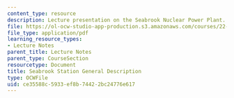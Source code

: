 ```yaml
---
content_type: resource
description: Lecture presentation on the Seabrook Nuclear Power Plant.
file: https://ol-ocw-studio-app-production.s3.amazonaws.com/courses/22-091-nuclear-reactor-safety-spring-2008/ce35588c5933ef8b74422bc24776e617_MIT22_091S08_lec16.pdf
file_type: application/pdf
learning_resource_types:
- Lecture Notes
parent_title: Lecture Notes
parent_type: CourseSection
resourcetype: Document
title: Seabrook Station General Description
type: OCWFile
uid: ce35588c-5933-ef8b-7442-2bc24776e617
---
```

